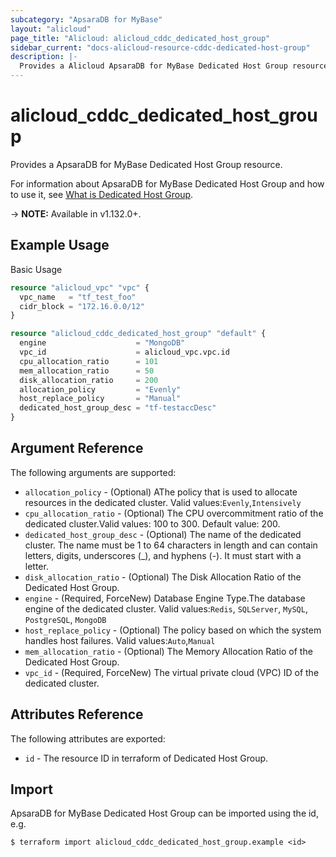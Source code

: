 ```yaml
---
subcategory: "ApsaraDB for MyBase"
layout: "alicloud"
page_title: "Alicloud: alicloud_cddc_dedicated_host_group"
sidebar_current: "docs-alicloud-resource-cddc-dedicated-host-group"
description: |-
  Provides a Alicloud ApsaraDB for MyBase Dedicated Host Group resource.
---
```


# alicloud\_cddc\_dedicated\_host\_group

Provides a ApsaraDB for MyBase Dedicated Host Group resource.

For information about ApsaraDB for MyBase Dedicated Host Group and how to use it, see [What is Dedicated Host Group](https://www.alibabacloud.com/help/doc-detail/141455.htm).

-> **NOTE:** Available in v1.132.0+.

## Example Usage

Basic Usage

```terraform
resource "alicloud_vpc" "vpc" {
  vpc_name   = "tf_test_foo"
  cidr_block = "172.16.0.0/12"
}

resource "alicloud_cddc_dedicated_host_group" "default" {
  engine                    = "MongoDB"
  vpc_id                    = alicloud_vpc.vpc.id
  cpu_allocation_ratio      = 101
  mem_allocation_ratio      = 50
  disk_allocation_ratio     = 200
  allocation_policy         = "Evenly"
  host_replace_policy       = "Manual"
  dedicated_host_group_desc = "tf-testaccDesc"
}

```

## Argument Reference

The following arguments are supported:

* `allocation_policy` - (Optional) AThe policy that is used to allocate resources in the dedicated cluster. Valid values:`Evenly`,`Intensively`
* `cpu_allocation_ratio` - (Optional) The CPU overcommitment ratio of the dedicated cluster.Valid values: 100 to 300. Default value: 200.
* `dedicated_host_group_desc` - (Optional) The name of the dedicated cluster. The name must be 1 to 64 characters in length and can contain letters, digits, underscores (_), and hyphens (-). It must start with a letter.
* `disk_allocation_ratio` - (Optional) The Disk Allocation Ratio of the Dedicated Host Group.
* `engine` - (Required, ForceNew) Database Engine Type.The database engine of the dedicated cluster. Valid values:`Redis`, `SQLServer`, `MySQL`, `PostgreSQL`, `MongoDB`
* `host_replace_policy` - (Optional) The policy based on which the system handles host failures. Valid values:`Auto`,`Manual`
* `mem_allocation_ratio` - (Optional) The Memory Allocation Ratio of the Dedicated Host Group.
* `vpc_id` - (Required, ForceNew) The virtual private cloud (VPC) ID of the dedicated cluster.

## Attributes Reference

The following attributes are exported:

* `id` - The resource ID in terraform of Dedicated Host Group.

## Import

ApsaraDB for MyBase Dedicated Host Group can be imported using the id, e.g.

```
$ terraform import alicloud_cddc_dedicated_host_group.example <id>
```
